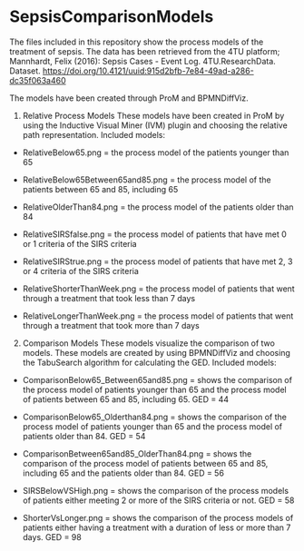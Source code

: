 # SepsisComparisonModels

The files included in this repository show the process models of the treatment of sepsis. The data has been retrieved from the 4TU platform; 
Mannhardt, Felix (2016): Sepsis Cases - Event Log. 4TU.ResearchData. Dataset. https://doi.org/10.4121/uuid:915d2bfb-7e84-49ad-a286-dc35f063a460 

The models have been created through ProM and BPMNDiffViz.

1. Relative Process Models
  These models have been created in ProM by using the Inductive Visual Miner (IVM) plugin and choosing the relative path representation.
  Included models:
  
  - RelativeBelow65.png = the process model of the patients younger than 65 
  - RelativeBelow65Between65and85.png = the process model of the patients between 65 and 85, including 65
  - RelativeOlderThan84.png = the process model of the patients older than 84

  - RelativeSIRSfalse.png = the process model of patients that have met 0 or 1 criteria of the SIRS criteria
  - RelativeSIRStrue.png = the process model of patients that have met 2, 3 or 4 criteria of the SIRS criteria
  
  - RelativeShorterThanWeek.png = the process model of patients that went through a treatment that took less than 7 days
  - RelativeLongerThanWeek.png = the process model of patients that went through a treatment that took more than 7 days
  
2. Comparison Models
  These models visualize the comparison of two models. These models are created by using BPMNDiffViz and choosing the TabuSearch algorithm for calculating the GED.
  Included models:
  
  - ComparisonBelow65_Between65and85.png = shows the comparison of the process model of patients younger than 65 and the process model of patients between 65 and 85, including 65. 
  GED = 44
   - ComparisonBelow65_Olderthan84.png = shows the comparison of the process model of patients younger than 65 and the process model of patients older than 84.
  GED = 54
  - ComparisonBetween65and85_OlderThan84.png = shows the comparison of the process model of patients between 65 and 85, including 65 and the patients older than 84. 
  GED = 56
  
  - SIRSBelowVSHigh.png = shows the comparison of the process models of patients either meeting 2 or more of the SIRS criteria or not.
  GED = 58
  
  - ShorterVsLonger.png = shows the comparison of the process models of patients either having a treatment with a duration of less or more than 7 days.
  GED = 98
